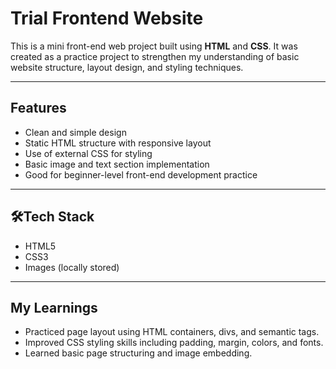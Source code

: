 # Trial Frontend Website

This is a mini front-end web project built using **HTML** and **CSS**. It was created as a practice project to strengthen my understanding of basic website structure, layout design, and styling techniques.

---

## Features

- Clean and simple design
- Static HTML structure with responsive layout
- Use of external CSS for styling
- Basic image and text section implementation
- Good for beginner-level front-end development practice

---

## 🛠Tech Stack

- HTML5
- CSS3
- Images (locally stored)

---

## My Learnings
- Practiced page layout using HTML containers, divs, and semantic tags.
- Improved CSS styling skills including padding, margin, colors, and fonts.
- Learned basic page structuring and image embedding.
